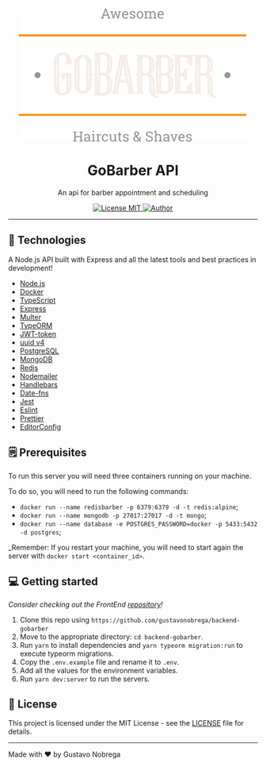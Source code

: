 <h1 align="center">
  <br>
    <img src="logo.svg" alt="GoBarber">
  <br>
  <br>
    GoBarber API
</h1>

<p align="center">An api for barber appointment and scheduling</p>

<p align="center">
  <a href="https://opensource.org/licenses/MIT">
    <img src="https://img.shields.io/badge/license-MIT-orange" alt="License MIT">
  </a>
    <a href="https://github.com/gustavonobrega">
    <img src="https://img.shields.io/badge/author-gustavonobrega-orange" alt="Author">
  </a>
</p>

<hr />

## 🚀 Technologies

A Node.js API built with Express and all the latest tools and best practices in development!

- [Node.js](https://nodejs.org/en/)
- [Docker](https://www.docker.com/)
- [TypeScript](https://www.typescriptlang.org/)
- [Express](https://expressjs.com/pt-br/)
- [Multer](https://github.com/expressjs/multer)
- [TypeORM](https://typeorm.io/#/)
- [JWT-token](https://jwt.io/)
- [uuid v4](https://github.com/thenativeweb/uuidv4/)
- [PostgreSQL](https://www.postgresql.org/)
- [MongoDB](https://www.mongodb.com/)
- [Redis](https://redis.io/)
- [Nodemailer](https://nodemailer.com/)
- [Handlebars](https://handlebarsjs.com/)
- [Date-fns](https://date-fns.org/)
- [Jest](https://jestjs.io/)
- [Eslint](https://eslint.org/)
- [Prettier](https://prettier.io/)
- [EditorConfig](https://editorconfig.org/)

## 🗒 Prerequisites

To run this server you will need three containers running on your machine.

To do so, you will need to run the following commands:

- `docker run --name redisbarber -p 6379:6379 -d -t redis:alpine`;
- `docker run --name mongodb -p 27017:27017 -d -t mongo`;
- `docker run --name database -e POSTGRES_PASSWORD=docker -p 5433:5432 -d postgres`;

_Remember: If you restart your machine, you will need to start again the server with `docker start <container_id>`.

## 💻  Getting started

_Consider checking out the FrontEnd [repository](https://github.com/gustavonobrega/gobarber-web)!_

1. Clone this repo using `https://github.com/gustavonobrega/backend-gobarber`
2. Move to the appropriate directory: `cd backend-gobarber`.<br />
3. Run `yarn` to install dependencies and `yarn typeorm migration:run` to execute typeorm migrations.<br />
4. Copy the `.env.example` file and rename it to `.env`.<br/>
5. Add all the values for the environment variables.<br/>
6. Run `yarn dev:server` to run the servers.

## 📝 License

This project is licensed under the MIT License - see the [LICENSE](LICENSE) file for details.

---

Made with ♥ by Gustavo Nobrega
